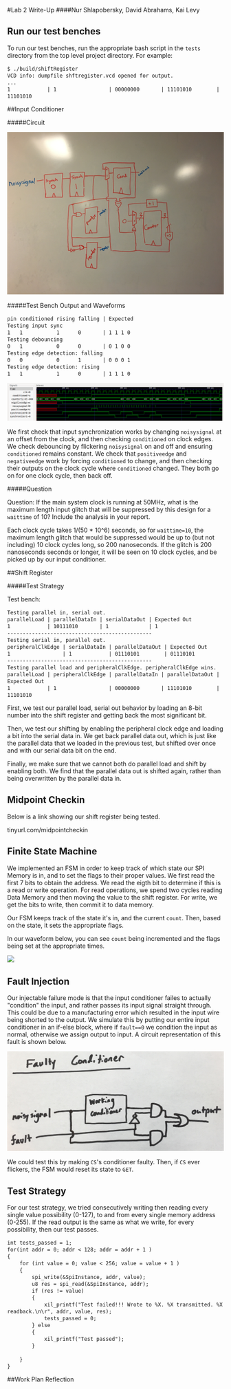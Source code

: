 #Lab 2 Write-Up
####Nur Shlapobersky, David Abrahams, Kai Levy

## Run our test benches

To run our test benches, run the appropriate bash script in the `tests` directory from the top level project directory. For example:

```
$ ./build/shiftRegister
VCD info: dumpfile shftregister.vcd opened for output.
...
1            | 1                 | 00000000       | 11101010        | 11101010
```

##Input Conditioner

#####Circuit

![](pics/circuit.jpg)

#####Test Bench Output and Waveforms

```
pin conditioned rising falling | Expected
Testing input sync
1   1           1      0       | 1 1 1 0
Testing debouncing
0   1           0      0       | 0 1 0 0
Testing edge detection: falling
0   0           0      1       | 0 0 0 1
Testing edge detection: rising
1   1           1      0       | 1 1 1 0
```

![](pics/input_conditioner_wave.png)

We first check that input synchronization works by changing `noisysignal` at an offset from the clock, and then checking `conditioned` on clock edges. We check debouncing by flickering `noisysignal` on and off and ensuring `conditioned` remains constant. We check that `positiveedge` and `negativeedge` work by forcing `conditioned` to change, and then checking their outputs on the clock cycle where `conditioned` changed. They both go on for one clock cycle, then back off.

#####Question

Question: If the main system clock is running at 50MHz, what is the maximum length input glitch that will be suppressed by this design for a `waittime` of 10? Include the analysis in your report.

Each clock cycle takes 1/(50 * 10^6) seconds, so for `waittime=10`, the maximum length glitch that would be suppressed would be up to (but not including) 10 clock cycles long, so 200 nanoseconds. If the glitch is 200 nanoseconds seconds or longer, it will be seen on 10 clock cycles, and be picked up by our input conditioner.

##Shift Register

#####Test Strategy

Test bench:

```
Testing parallel in, serial out.
parallelLoad | parallelDataIn | serialDataOut | Expected Out
1            | 10111010       | 1             | 1
-----------------------------------------------
Testing serial in, parallel out.
peripheralClkEdge | serialDataIn | parallelDataOut | Expected Out
1                 | 1            | 01110101        | 01110101
-----------------------------------------------
Testing parallel load and peripheralClkEdge. peripheralClkEdge wins.
parallelLoad | peripheralClkEdge | parallelDataIn | parallelDataOut | Expected Out
1            | 1                 | 00000000       | 11101010        | 11101010
```

First, we test our parallel load, serial out behavior by loading an 8-bit number into the shift register and getting back the most significant bit.

Then, we test our shifting by enabling the peripheral clock edge and loading a bit into the serial data in. We get back parallel data out, which is just like the parallel data that we loaded in the previous test, but shifted over once and with our serial data bit on the end.

Finally, we make sure that we cannot both do parallel load and shift by enabling both. We find that the parallel data out is shifted again, rather than being overwritten by the parallel data in.

## Midpoint Checkin

Below is a link showing our shift register being tested.

tinyurl.com/midpointcheckin

## Finite State Machine

We implemented an FSM in order to keep track of which state our SPI Memory is in, and to set the flags to their proper values. We first read the first 7 bits to obtain the address. We read the eigth bit to determine if this is a read or write operation. For read operations, we spend two cycles reading Data Memory and then moving the value to the shift register. For write, we get the bits to write, then commit it to data memory.

Our FSM keeps track of the state it's in, and the current `count`. Then, based on the state, it sets the appropriate flags.

In our waveform below, you can see `count` being incremented and the flags being set at the appropriate times.

![](pics/fsm_wave.jpg)

## Fault Injection

Our injectable failure mode is that the input conditioner failes to actually "condition" the input, and rather passes its input signal straight through. This could be due to a manufacturing error which resulted in the input wire being shorted to the output. We simulate this by putting our entire input conditioner in an if-else block, where if `fault==0` we condition the input as normal, otherwise we assign output to input. A circuit representation of this fault is shown below.

![](pics/faulty_conditioner.jpg)

We could test this by making `CS`'s conditioner faulty. Then, if `CS` ever flickers, the FSM would reset its state to `GET`.


## Test Strategy

For our test strategy, we tried consecutively writing then reading every single value possibility (0-127), to and from every single memory address (0-255). If the read output is the same as what we write, for every possibility, then our test passes.

```
int tests_passed = 1;
for(int addr = 0; addr < 128; addr = addr + 1 )
{
	for (int value = 0; value < 256; value = value + 1 )
	{
		spi_write(&SpiInstance, addr, value);
		u8 res = spi_read(&SpiInstance, addr);
		if (res != value)
		{
			xil_printf("Test failed!!! Wrote to %X. %X transmitted. %X readback.\n\r", addr, value, res);
			tests_passed = 0;
		} else
		{
			xil_printf("Test passed");
		}

	}
}
```

##Work Plan Reflection

